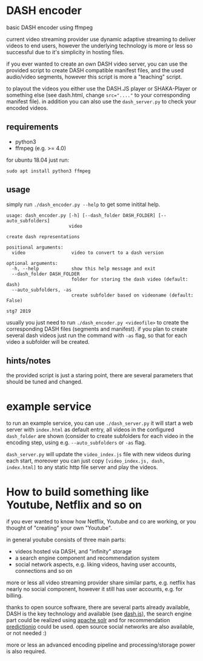 # DASH encoder
basic DASH encoder using ffmpeg

current video streaming provider use dynamic adaptive streaming to deliver videos to end users, however the underlying technology is more or less so successful due to it's simplicity in hosting files.

if you ever wanted to create an own DASH video server, you can use the provided script to create DASH compatible manifest files, and the used audio/video segments, however this script is more a "teaching" script.

to playout the videos you either use the DASH.JS player or SHAKA-Player or something else (see dash.html, change `src="...."` to your corresponding manifest file).
in addition you can also use the `dash_server.py` to check your encoded videos.

## requirements

* python3
* ffmpeg (e.g. >= 4.0)

for ubuntu 18.04 just run:
```
sudo apt install python3 ffmpeg
```


## usage

simply run `./dash_encoder.py --help` to get some initital help.
```
usage: dash_encoder.py [-h] [--dash_folder DASH_FOLDER] [--auto_subfolders]
                       video

create dash representations

positional arguments:
  video                 video to convert to a dash version

optional arguments:
  -h, --help            show this help message and exit
  --dash_folder DASH_FOLDER
                        folder for storing the dash video (default: dash)
  --auto_subfolders, -as
                        create subfolder based on videoname (default: False)

stg7 2019
```
usually you just need to run `./dash_encoder.py <videofile>` to create the corresponding DASH files (segments and manifest).
if you plan to create several dash videos just run the command with `-as` flag, so that for each video a subfolder will be created.


## hints/notes
the provided script  is just a staring point, there are several parameters that should be tuned and changed.

# example service
to run an example service, you can use `./dash_server.py` it will start a web server with `index.html` as default entry, all videos in the configured `dash_folder` are shown (consider to create subfolders for each video in the encoding step, using e.g. `--auto_subfolders` or `-as` flag.

`dash_server.py` will update the `video_index.js` file with new videos during each start, moreover you can just copy `[video_index.js, dash, index.html]` to any static http file server and play the videos.


# How to build something like Youtube, Netflix and so on

if you ever wanted to know how Netflix, Youtube and co are working, or you thought of "creating" your own "Youtube".

in general youtube consists of three main parts:

* videos hosted via DASH, and "infinity" storage
* a search engine component and recommendation system
* social network aspects, e.g. liking videos, having user accounts, connections and so on

more or less all video streaming provider share similar parts, e.g. netflix has nearly no social component, however it still has user accounts, e.g. for billing.

thanks to open source software, there are several parts already available, DASH is the key technology and available (see [dash.js](https://github.com/Dash-Industry-Forum/dash.js)),
the search engine part could be realized using [apache solr](https://lucene.apache.org/solr/) and for recommendation [predictionio](http://predictionio.apache.org/index.html) could be used.
open source social networks are also available, or not needed :)

more or less an advanced encoding pipeline and processing/storage power is also required.

